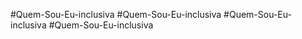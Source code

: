 #Quem-Sou-Eu-inclusiva
# Q u e m - S o u - E u - i n c l u s i v a  
 #Quem-Sou-Eu-inclusiva
#Quem-Sou-Eu-inclusiva

